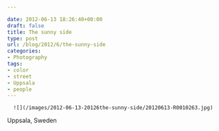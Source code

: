 ```yaml
---

date: 2012-06-13 18:26:40+00:00
draft: false
title: The sunny side
type: post
url: /blog/2012/6/the-sunny-side
categories:
- Photography
tags:
- color
- street
- Uppsala
- people
---
```



  
      ![](/images/2012-06-13-20126the-sunny-side/20120613-R0010263.jpg)

  



Uppsala, Sweden
